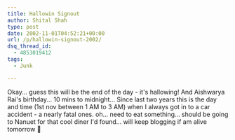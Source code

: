 ```yaml
---
title: Hallowin Signout
author: Shital Shah
type: post
date: 2002-11-01T04:52:21+00:00
url: /p/hallowin-signout-2002/
dsq_thread_id:
  - 4853019412
tags:
  - Junk

---
```

Okay... guess this will be the end of the day - it's hallowing! And Aishwarya Rai's birthday... 10 mins to midnight... Since last two years this is the day and time (1st nov between 1 AM to 3 AM) when I always got in to a car accident - a nearly fatal ones. oh... need to eat something... should be going to Nanuet for that cool diner I'd found... will keep blogging if am alive tomorrow 🙂